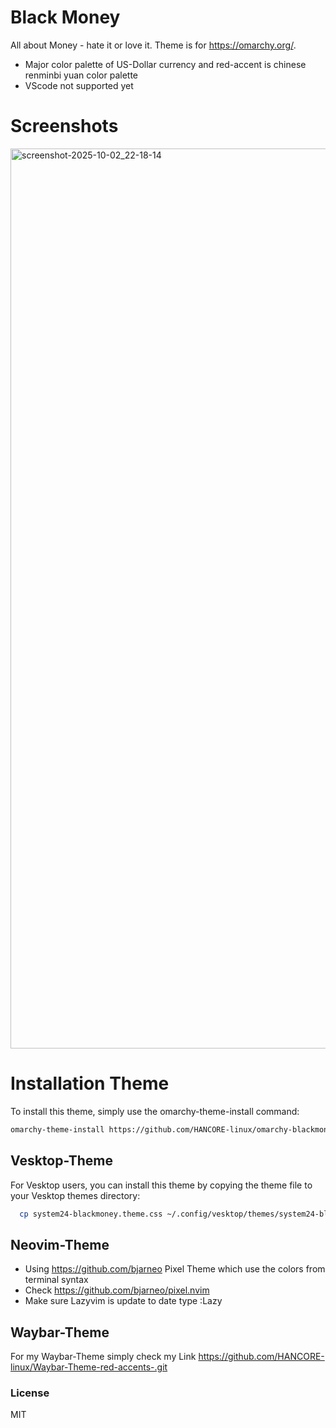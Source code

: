 # Black Money
All about Money - hate it or love it. Theme is for https://omarchy.org/. 
- Major color palette of US-Dollar currency and red-accent is chinese renminbi yuan color palette <br>
- VScode not supported yet <br>

# Screenshots
<img width="2560" height="1440" alt="screenshot-2025-10-02_22-18-14" src="https://github.com/user-attachments/assets/dc9c86f1-a51f-42da-bac3-d4b3380cc4c5" />

# Installation Theme

To install this theme, simply use the omarchy-theme-install command:

```bash
omarchy-theme-install https://github.com/HANCORE-linux/omarchy-blackmoney-theme.git
```
## Vesktop-Theme
For Vesktop users, you can install this theme by copying the theme file to your Vesktop themes directory:
```bash
  cp system24-blackmoney.theme.css ~/.config/vesktop/themes/system24-blackmoney.theme.css
```

## Neovim-Theme
- Using https://github.com/bjarneo Pixel Theme which use the colors from terminal syntax <br>
- Check https://github.com/bjarneo/pixel.nvim <br>
- Make sure Lazyvim is update to date type :Lazy <br>

## Waybar-Theme
For my Waybar-Theme simply check my Link https://github.com/HANCORE-linux/Waybar-Theme-red-accents-.git

### License
MIT

